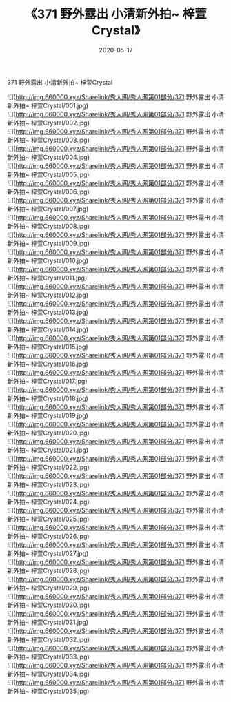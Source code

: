 ﻿---
layout: post
title:  《371 野外露出 小清新外拍~ 梓萱Crystal》
date:   2020-05-17
img: http://img.660000.xyz/Sharelink/秀人网/秀人网第01部分/371 野外露出 小清新外拍~ 梓萱Crystal/000.jpg
categories: [美女, 清纯, 唯美]
---

371 野外露出 小清新外拍~ 梓萱Crystal

  ![](http://img.660000.xyz/Sharelink/秀人网/秀人网第01部分/371 野外露出 小清新外拍~ 梓萱Crystal/001.jpg) <br> ![](http://img.660000.xyz/Sharelink/秀人网/秀人网第01部分/371 野外露出 小清新外拍~ 梓萱Crystal/002.jpg) <br> ![](http://img.660000.xyz/Sharelink/秀人网/秀人网第01部分/371 野外露出 小清新外拍~ 梓萱Crystal/003.jpg) <br> ![](http://img.660000.xyz/Sharelink/秀人网/秀人网第01部分/371 野外露出 小清新外拍~ 梓萱Crystal/004.jpg) <br> ![](http://img.660000.xyz/Sharelink/秀人网/秀人网第01部分/371 野外露出 小清新外拍~ 梓萱Crystal/005.jpg) <br> ![](http://img.660000.xyz/Sharelink/秀人网/秀人网第01部分/371 野外露出 小清新外拍~ 梓萱Crystal/006.jpg) <br> ![](http://img.660000.xyz/Sharelink/秀人网/秀人网第01部分/371 野外露出 小清新外拍~ 梓萱Crystal/007.jpg) <br> ![](http://img.660000.xyz/Sharelink/秀人网/秀人网第01部分/371 野外露出 小清新外拍~ 梓萱Crystal/008.jpg) <br> ![](http://img.660000.xyz/Sharelink/秀人网/秀人网第01部分/371 野外露出 小清新外拍~ 梓萱Crystal/009.jpg) <br> ![](http://img.660000.xyz/Sharelink/秀人网/秀人网第01部分/371 野外露出 小清新外拍~ 梓萱Crystal/010.jpg) <br> ![](http://img.660000.xyz/Sharelink/秀人网/秀人网第01部分/371 野外露出 小清新外拍~ 梓萱Crystal/011.jpg) <br> ![](http://img.660000.xyz/Sharelink/秀人网/秀人网第01部分/371 野外露出 小清新外拍~ 梓萱Crystal/012.jpg) <br> ![](http://img.660000.xyz/Sharelink/秀人网/秀人网第01部分/371 野外露出 小清新外拍~ 梓萱Crystal/013.jpg) <br> ![](http://img.660000.xyz/Sharelink/秀人网/秀人网第01部分/371 野外露出 小清新外拍~ 梓萱Crystal/014.jpg) <br> ![](http://img.660000.xyz/Sharelink/秀人网/秀人网第01部分/371 野外露出 小清新外拍~ 梓萱Crystal/015.jpg) <br> ![](http://img.660000.xyz/Sharelink/秀人网/秀人网第01部分/371 野外露出 小清新外拍~ 梓萱Crystal/016.jpg) <br> ![](http://img.660000.xyz/Sharelink/秀人网/秀人网第01部分/371 野外露出 小清新外拍~ 梓萱Crystal/017.jpg) <br> ![](http://img.660000.xyz/Sharelink/秀人网/秀人网第01部分/371 野外露出 小清新外拍~ 梓萱Crystal/018.jpg) <br> ![](http://img.660000.xyz/Sharelink/秀人网/秀人网第01部分/371 野外露出 小清新外拍~ 梓萱Crystal/019.jpg) <br> ![](http://img.660000.xyz/Sharelink/秀人网/秀人网第01部分/371 野外露出 小清新外拍~ 梓萱Crystal/020.jpg) <br> ![](http://img.660000.xyz/Sharelink/秀人网/秀人网第01部分/371 野外露出 小清新外拍~ 梓萱Crystal/021.jpg) <br> ![](http://img.660000.xyz/Sharelink/秀人网/秀人网第01部分/371 野外露出 小清新外拍~ 梓萱Crystal/022.jpg) <br> ![](http://img.660000.xyz/Sharelink/秀人网/秀人网第01部分/371 野外露出 小清新外拍~ 梓萱Crystal/023.jpg) <br> ![](http://img.660000.xyz/Sharelink/秀人网/秀人网第01部分/371 野外露出 小清新外拍~ 梓萱Crystal/024.jpg) <br> ![](http://img.660000.xyz/Sharelink/秀人网/秀人网第01部分/371 野外露出 小清新外拍~ 梓萱Crystal/025.jpg) <br> ![](http://img.660000.xyz/Sharelink/秀人网/秀人网第01部分/371 野外露出 小清新外拍~ 梓萱Crystal/026.jpg) <br> ![](http://img.660000.xyz/Sharelink/秀人网/秀人网第01部分/371 野外露出 小清新外拍~ 梓萱Crystal/027.jpg) <br> ![](http://img.660000.xyz/Sharelink/秀人网/秀人网第01部分/371 野外露出 小清新外拍~ 梓萱Crystal/028.jpg) <br> ![](http://img.660000.xyz/Sharelink/秀人网/秀人网第01部分/371 野外露出 小清新外拍~ 梓萱Crystal/029.jpg) <br> ![](http://img.660000.xyz/Sharelink/秀人网/秀人网第01部分/371 野外露出 小清新外拍~ 梓萱Crystal/030.jpg) <br> ![](http://img.660000.xyz/Sharelink/秀人网/秀人网第01部分/371 野外露出 小清新外拍~ 梓萱Crystal/031.jpg) <br> ![](http://img.660000.xyz/Sharelink/秀人网/秀人网第01部分/371 野外露出 小清新外拍~ 梓萱Crystal/032.jpg) <br> ![](http://img.660000.xyz/Sharelink/秀人网/秀人网第01部分/371 野外露出 小清新外拍~ 梓萱Crystal/033.jpg) <br> ![](http://img.660000.xyz/Sharelink/秀人网/秀人网第01部分/371 野外露出 小清新外拍~ 梓萱Crystal/034.jpg) <br> ![](http://img.660000.xyz/Sharelink/秀人网/秀人网第01部分/371 野外露出 小清新外拍~ 梓萱Crystal/035.jpg) <br>
